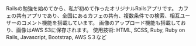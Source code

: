 Railsの勉強を始めてから、私が初めて作ったオリジナルRailsアプリです。
カフェの共有アプリであり、全国にあるカフェの共有、複数条件での検索、相互ユーザーのコメント機能を搭載しています。
画像のアップロード機能も搭載しており、画像はAWS S3に保存されます。
使用技術: HTML, SCSS, Ruby, Ruby on Rails, Javascript, Bootstrap, AWS S３など
